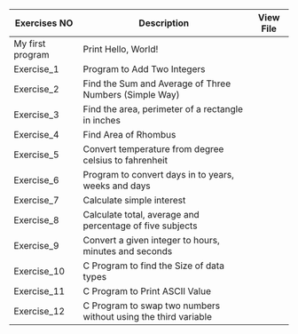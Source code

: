 | **Exercises NO** | **Description**                                                | **View File** |
|------------------|----------------------------------------------------------------|---------------|
| My first program | Print Hello, World!                                            |               |
| Exercise_1       | Program to Add Two Integers                                    |               |
| Exercise_2       | Find the Sum and Average of Three Numbers (Simple Way)         |               |
| Exercise_3       | Find the area, perimeter of a rectangle in inches              |               |
| Exercise_4       | Find Area of Rhombus                                           |               |
| Exercise_5       | Convert temperature from degree celsius to fahrenheit          |               |
| Exercise_6       | Program to convert days in to years, weeks and days            |               |
| Exercise_7       | Calculate simple interest                                      |               |
| Exercise_8       | Calculate total, average and percentage of five subjects       |               |
| Exercise_9       | Convert a given integer to hours, minutes and seconds          |               |
| Exercise_10      | C Program to find the Size of data types                       |               |
| Exercise_11      | C Program to Print ASCII Value                                 |               |
| Exercise_12      | C Program to swap two numbers without using the third variable |               |
